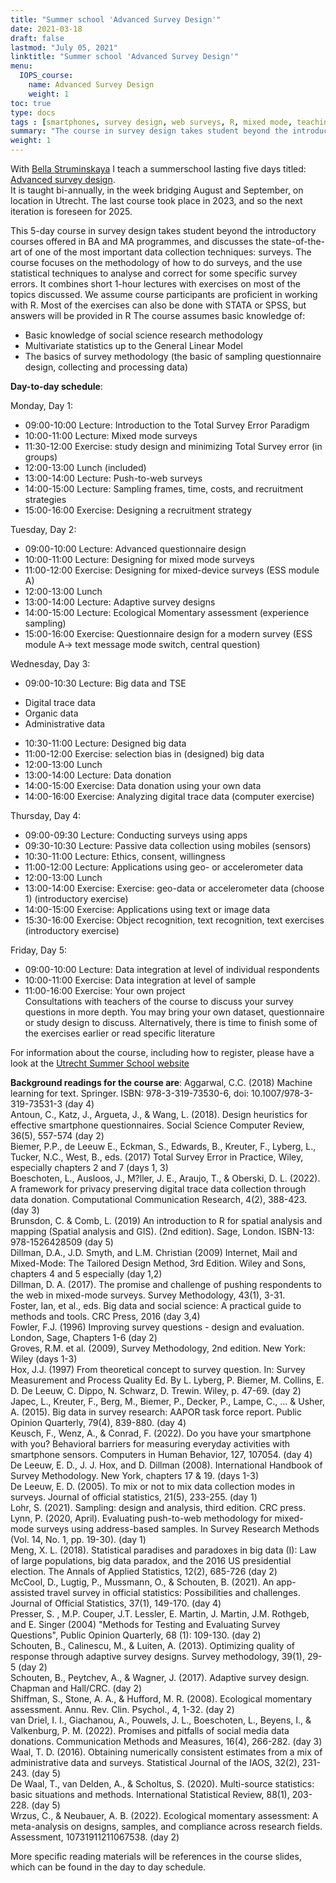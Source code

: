 ```yaml
---
title: "Summer school 'Advanced Survey Design'"
date: 2021-03-18
draft: false
lastmod: "July 05, 2021"
linktitle: "Summer school 'Advanced Survey Design'"
menu:
  IOPS_course:
    name: Advanced Survey Design
    weight: 1
toc: true
type: docs
tags : [smartphones, survey design, web surveys, R, mixed mode, teaching]
summary: "The course in survey design takes student beyond the introductory courses offered in BA and MA programmes, and discusses the state-of-the-art of one of the most important data collection techniques: surveys. The course focuses on the methodology of how to do surveys, and the use statistical techniques to analyse and correct for some specific survey errors. It combines short 1-hour lectures with exercises on most of the topics discussed. We assume course participants are proficient in working with R."
weight: 1
---
```


With [Bella Struminskaya](www.bellastrum.com) I teach a summerschool lasting five days titled: [Advanced survey design](https://utrechtsummerschool.nl/courses/social-sciences/advanced-survey-design).  
It is taught bi-annually, in the week bridging August and September, on location in Utrecht. The last course took place in 2023, and so the next iteration is foreseen for 2025.

This 5-day course in survey design takes student beyond the introductory courses offered in BA and MA programmes, and discusses the state-of-the-art of one of the most important data collection techniques: surveys. The course focuses on the methodology of how to do surveys, and the use statistical techniques to analyse and correct for some specific survey errors. It combines short 1-hour lectures with exercises on most of the topics discussed. We assume course participants are proficient in working with R. Most of the exercises can also be done with STATA or SPSS, but answers will be provided in R
The course assumes basic knowledge of:
-	Basic knowledge of social science research methodology
-	Multivariate statistics up to the General Linear Model
-	The basics of survey methodology (the basic of sampling questionnaire design, collecting and processing data)

**Day-to-day schedule**:

Monday, Day 1:
* 09:00-10:00	Lecture: Introduction to the Total Survey Error Paradigm  
* 10:00-11:00	Lecture: Mixed mode surveys  
* 11:30-12:00	Exercise: study design and minimizing Total Survey error (in groups)  
* 12:00-13:00	Lunch (included)  
* 13:00-14:00	Lecture: Push-to-web surveys  
* 14:00-15:00	Lecture: Sampling frames, time, costs, and recruitment strategies  
* 15:00-16:00	Exercise: Designing a recruitment strategy  


Tuesday, Day 2:	  
* 09:00-10:00	Lecture:	Advanced questionnaire design  
* 10:00-11:00	Lecture:	Designing for mixed mode surveys  
* 11:00-12:00	Exercise: 	Designing for mixed-device surveys (ESS module A)  
* 12:00-13:00	Lunch	
* 13:00-14:00	Lecture:	Adaptive survey designs  
* 14:00-15:00	Lecture: Ecological Momentary assessment (experience sampling)  
* 15:00-16:00	Exercise: Questionnaire design for a modern survey (ESS module A-> text message mode switch, central question)  
	

Wednesday, Day 3:
* 09:00-10:30	Lecture: Big data and TSE  
-	Digital trace data  
-	Organic data  
-	Administrative data  
* 10:30-11:00	Lecture: Designed big data  
* 11:00-12:00	Exercise: selection bias in (designed) big data  
* 12:00-13:00	Lunch	 
* 13:00-14:00	Lecture: Data donation  
* 14:00-15:00	Exercise: Data donation using your own data  
* 14:00-16:00	Exercise: Analyzing digital trace data (computer exercise)  


Thursday, Day 4:
* 09:00-09:30	Lecture:	Conducting surveys using apps  
* 09:30-10:30	Lecture:	Passive data collection using mobiles (sensors)  
* 10:30-11:00	Lecture:	Ethics, consent, willingness  
* 11:00-12:00	Lecture:	Applications using geo- or accelerometer data  
* 12:00-13:00	Lunch	
* 13:00-14:00	Exercise:	Exercise: geo-data or accelerometer data (choose 1) (introductory exercise)  
* 14:00-15:00	Exercise:	Applications using text or image data  
* 15:30-16:00	Exercise:	Object recognition, text recognition, text exercises (introductory exercise)  


Friday, Day 5:
* 09:00-10:00	Lecture:	Data integration at level of individual respondents  
* 10:00-11:00	Exercise:	Data integration at level of sample  
* 11:00-16:00	Exercise:	Your own project  
Consultations with teachers of the course to discuss your survey questions in more depth. You may bring your own dataset, questionnaire or study design to discuss. Alternatively, there is time to finish some of the exercises earlier or read specific literature


For information about the course, including how to register, please have a look at the [Utrecht Summer School website](https://utrechtsummerschool.nl/courses/social-sciences/advanced-survey-design)

**Background readings for the course are**:
Aggarwal, C.C. (2018) Machine learning for text. Springer. ISBN: 978-3-319-73530-6, doi: 10.1007/978-3-319-73531-3 (day 4)  
Antoun, C., Katz, J., Argueta, J., & Wang, L. (2018). Design heuristics for effective smartphone questionnaires. Social Science Computer Review, 36(5), 557-574 (day 2)  
Biemer, P.P., de Leeuw E., Eckman, S., Edwards, B., Kreuter, F., Lyberg, L., Tucker, N.C., West, B., eds. (2017) Total Survey Error in Practice, Wiley, especially chapters 2 and 7 (days 1, 3)  
Boeschoten, L., Ausloos, J., M?ller, J. E., Araujo, T., & Oberski, D. L. (2022). A framework for privacy preserving digital trace data collection through data donation. Computational Communication Research, 4(2), 388-423. (day 3)  
Brunsdon, C. & Comb, L.  (2019) An introduction to R for spatial analysis and mapping (Spatial analysis and GIS). (2nd edition). Sage, London. ISBN-13: 978-1526428509  (day 5)  
Dillman, D.A., J.D. Smyth, and L.M. Christian (2009) Internet, Mail and Mixed-Mode: The Tailored Design Method, 3rd Edition. Wiley and Sons, chapters 4 and 5 especially (day 1,2)  
Dillman, D. A. (2017). The promise and challenge of pushing respondents to the web in mixed-mode surveys. Survey Methodology, 43(1), 3-31.  
Foster, Ian, et al., eds. Big data and social science: A practical guide to methods and tools. CRC Press, 2016 (day 3,4)  
Fowler, F.J. (1996) Improving survey questions - design and evaluation. London, Sage, Chapters 1-6 (day 2)  
Groves, R.M. et al. (2009), Survey Methodology, 2nd edition. New York: Wiley (days 1-3)  
Hox, J.J. (1997) From theoretical concept to survey question. In: Survey Measurement and Process Quality Ed. By L. Lyberg, P. Biemer, M. Collins, E. D. De Leeuw, C. Dippo, N. Schwarz, D. Trewin. Wiley, p. 47-69. (day 2)  
Japec, L., Kreuter, F., Berg, M., Biemer, P., Decker, P., Lampe, C., ... & Usher, A. (2015). Big data in survey research: AAPOR task force report. Public Opinion Quarterly, 79(4), 839-880. (day 4)  
Keusch, F., Wenz, A., & Conrad, F. (2022). Do you have your smartphone with you? Behavioral barriers for measuring everyday activities with smartphone sensors. Computers in Human Behavior, 127, 107054. (day 4)  
De Leeuw, E. D., J. J. Hox, and D. Dillman (2008). International Handbook of Survey Methodology. New York, chapters 17 & 19. (days 1-3)  
De Leeuw, E. D. (2005). To mix or not to mix data collection modes in surveys. Journal of official statistics, 21(5), 233-255. (day 1)  
Lohr, S. (2021). Sampling: design and analysis, third edition. CRC press.  
Lynn, P. (2020, April). Evaluating push-to-web methodology for mixed-mode surveys using address-based samples. In Survey Research Methods (Vol. 14, No. 1, pp. 19-30). (day 1)  
Meng, X. L. (2018). Statistical paradises and paradoxes in big data (I): Law of large populations, big data paradox, and the 2016 US presidential election. The Annals of Applied Statistics, 12(2), 685-726 (day 2)  
McCool, D., Lugtig, P., Mussmann, O., & Schouten, B. (2021). An app-assisted travel survey in official statistics: Possibilities and challenges. Journal of Official Statistics, 37(1), 149-170. (day 4)  
Presser, S. , M.P. Couper, J.T.  Lessler, E. Martin, J. Martin, J.M. Rothgeb, and E. Singer (2004) "Methods for Testing and Evaluating Survey Questions", Public Opinion Quarterly, 68 (1): 109-130. (day 2)  
Schouten, B., Calinescu, M., & Luiten, A. (2013). Optimizing quality of response through adaptive survey designs. Survey methodology, 39(1), 29-5 (day 2)  
Schouten, B., Peytchev, A., & Wagner, J. (2017). Adaptive survey design. Chapman and Hall/CRC. (day 2)  
Shiffman, S., Stone, A. A., & Hufford, M. R. (2008). Ecological momentary assessment. Annu. Rev. Clin. Psychol., 4, 1-32. (day 2)  
van Driel, I. I., Giachanou, A., Pouwels, J. L., Boeschoten, L., Beyens, I., & Valkenburg, P. M. (2022). Promises and pitfalls of social media data donations. Communication Methods and Measures, 16(4), 266-282. (day 3)  
Waal, T. D. (2016). Obtaining numerically consistent estimates from a mix of administrative data and surveys. Statistical Journal of the IAOS, 32(2), 231-243. (day 5)  
De Waal, T., van Delden, A., & Scholtus, S. (2020). Multi-source statistics: basic situations and methods. International Statistical Review, 88(1), 203-228. (day 5)  
Wrzus, C., & Neubauer, A. B. (2022). Ecological momentary assessment: A meta-analysis on designs, samples, and compliance across research fields. Assessment, 10731911211067538. (day 2)  


More specific reading materials will be references in the course slides, which can be found in the day to day schedule. 